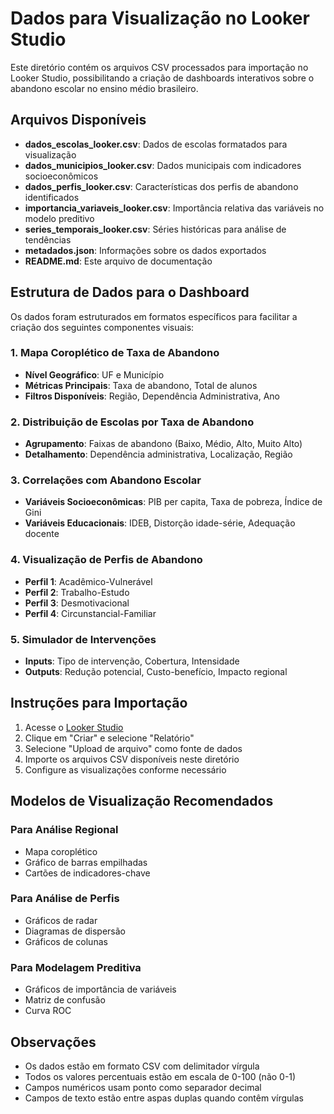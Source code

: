 # Dados para Visualização no Looker Studio

Este diretório contém os arquivos CSV processados para importação no Looker Studio, possibilitando a criação de dashboards interativos sobre o abandono escolar no ensino médio brasileiro.

## Arquivos Disponíveis

- **dados_escolas_looker.csv**: Dados de escolas formatados para visualização
- **dados_municipios_looker.csv**: Dados municipais com indicadores socioeconômicos
- **dados_perfis_looker.csv**: Características dos perfis de abandono identificados
- **importancia_variaveis_looker.csv**: Importância relativa das variáveis no modelo preditivo
- **series_temporais_looker.csv**: Séries históricas para análise de tendências
- **metadados.json**: Informações sobre os dados exportados
- **README.md**: Este arquivo de documentação

## Estrutura de Dados para o Dashboard

Os dados foram estruturados em formatos específicos para facilitar a criação dos seguintes componentes visuais:

### 1. Mapa Coroplético de Taxa de Abandono
- **Nível Geográfico**: UF e Município
- **Métricas Principais**: Taxa de abandono, Total de alunos
- **Filtros Disponíveis**: Região, Dependência Administrativa, Ano

### 2. Distribuição de Escolas por Taxa de Abandono
- **Agrupamento**: Faixas de abandono (Baixo, Médio, Alto, Muito Alto)
- **Detalhamento**: Dependência administrativa, Localização, Região

### 3. Correlações com Abandono Escolar
- **Variáveis Socioeconômicas**: PIB per capita, Taxa de pobreza, Índice de Gini
- **Variáveis Educacionais**: IDEB, Distorção idade-série, Adequação docente

### 4. Visualização de Perfis de Abandono
- **Perfil 1**: Acadêmico-Vulnerável
- **Perfil 2**: Trabalho-Estudo
- **Perfil 3**: Desmotivacional
- **Perfil 4**: Circunstancial-Familiar

### 5. Simulador de Intervenções
- **Inputs**: Tipo de intervenção, Cobertura, Intensidade
- **Outputs**: Redução potencial, Custo-benefício, Impacto regional

## Instruções para Importação

1. Acesse o [Looker Studio](https://lookerstudio.google.com/)
2. Clique em "Criar" e selecione "Relatório"
3. Selecione "Upload de arquivo" como fonte de dados
4. Importe os arquivos CSV disponíveis neste diretório
5. Configure as visualizações conforme necessário

## Modelos de Visualização Recomendados

### Para Análise Regional
- Mapa coroplético
- Gráfico de barras empilhadas
- Cartões de indicadores-chave

### Para Análise de Perfis
- Gráficos de radar
- Diagramas de dispersão
- Gráficos de colunas

### Para Modelagem Preditiva
- Gráficos de importância de variáveis
- Matriz de confusão
- Curva ROC

## Observações

- Os dados estão em formato CSV com delimitador vírgula
- Todos os valores percentuais estão em escala de 0-100 (não 0-1)
- Campos numéricos usam ponto como separador decimal
- Campos de texto estão entre aspas duplas quando contêm vírgulas
